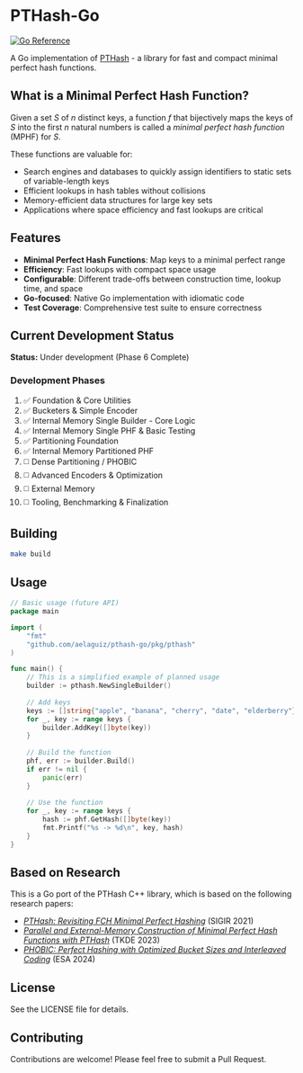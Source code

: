 # PTHash-Go

[![Go Reference](https://pkg.go.dev/badge/github.com/aelaguiz/pthash-go.svg)](https://pkg.go.dev/github.com/aelaguiz/pthash-go)

A Go implementation of [PTHash](https://github.com/jermp/pthash) - a library for fast and compact minimal perfect hash functions.

## What is a Minimal Perfect Hash Function?

Given a set *S* of *n* distinct keys, a function *f* that bijectively maps the keys of *S* into the first *n* natural numbers is called a *minimal perfect hash function* (MPHF) for *S*. 

These functions are valuable for:
- Search engines and databases to quickly assign identifiers to static sets of variable-length keys
- Efficient lookups in hash tables without collisions
- Memory-efficient data structures for large key sets
- Applications where space efficiency and fast lookups are critical

## Features

- **Minimal Perfect Hash Functions**: Map keys to a minimal perfect range
- **Efficiency**: Fast lookups with compact space usage
- **Configurable**: Different trade-offs between construction time, lookup time, and space
- **Go-focused**: Native Go implementation with idiomatic code
- **Test Coverage**: Comprehensive test suite to ensure correctness

## Current Development Status

**Status:** Under development (Phase 6 Complete)

### Development Phases

1. ✅ Foundation & Core Utilities
2. ✅ Bucketers & Simple Encoder
3. ✅ Internal Memory Single Builder - Core Logic
4. ✅ Internal Memory Single PHF & Basic Testing
5. ✅ Partitioning Foundation
6. ✅ Internal Memory Partitioned PHF
7. ◻️ Dense Partitioning / PHOBIC
8. ◻️ Advanced Encoders & Optimization
9. ◻️ External Memory
10. ◻️ Tooling, Benchmarking & Finalization

## Building

```bash
make build
```

## Usage

```go
// Basic usage (future API)
package main

import (
    "fmt"
    "github.com/aelaguiz/pthash-go/pkg/pthash"
)

func main() {
    // This is a simplified example of planned usage
    builder := pthash.NewSingleBuilder()
    
    // Add keys
    keys := []string{"apple", "banana", "cherry", "date", "elderberry"}
    for _, key := range keys {
        builder.AddKey([]byte(key))
    }
    
    // Build the function
    phf, err := builder.Build()
    if err != nil {
        panic(err)
    }
    
    // Use the function
    for _, key := range keys {
        hash := phf.GetHash([]byte(key))
        fmt.Printf("%s -> %d\n", key, hash)
    }
}
```

## Based on Research

This is a Go port of the PTHash C++ library, which is based on the following research papers:

- [*PTHash: Revisiting FCH Minimal Perfect Hashing*](https://dl.acm.org/doi/10.1145/3404835.3462849) (SIGIR 2021)
- [*Parallel and External-Memory Construction of Minimal Perfect Hash Functions with PTHash*](https://ieeexplore.ieee.org/document/10210677) (TKDE 2023)
- [*PHOBIC: Perfect Hashing with Optimized Bucket Sizes and Interleaved Coding*](https://drops.dagstuhl.de/entities/document/10.4230/LIPIcs.ESA.2024.69) (ESA 2024)

## License

See the LICENSE file for details.

## Contributing

Contributions are welcome! Please feel free to submit a Pull Request.